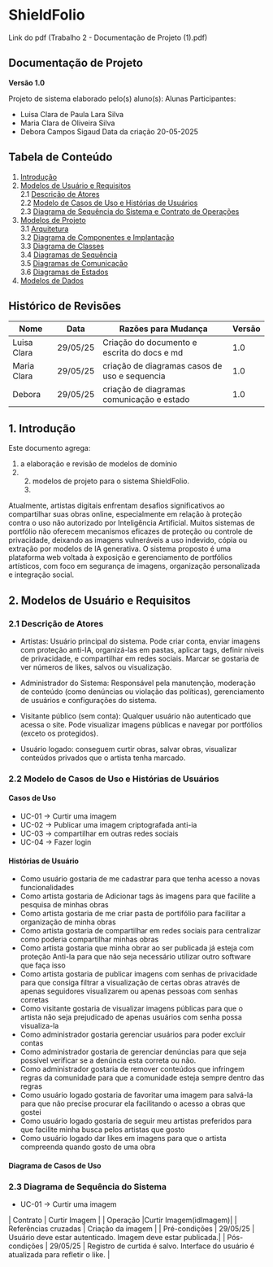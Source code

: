# ShieldFolio

Link do pdf (Trabalho 2 - Documentação de Projeto  (1).pdf)

## Documentação de Projeto

**Versão 1.0**      

Projeto de sistema elaborado pelo(s) aluno(s):
Alunas Participantes:
* Luisa Clara de Paula Lara Silva
* Maria Clara de Oliveira Silva
* Debora Campos Sigaud
Data da criação 20-05-2025

## Tabela de Conteúdo
1. [Introdução](#1-introdução)         
2. [Modelos de Usuário e Requisitos](#2-modelos-de-usuário-e-requisitos)             
   2.1 [Descrição de Atores](#21-descrição-de-atores)          
   2.2 [Modelo de Casos de Uso e Histórias de Usuários](#22-modelo-de-casos-de-uso-e-histórias-de-usuários)               
   2.3 [Diagrama de Sequência do Sistema e Contrato de Operações](#23-diagrama-de-sequência-do-sistema-e-contrato-de-operações)            
3. [Modelos de Projeto](#3-modelos-de-projeto)           
   3.1 [Arquitetura](#31-arquitetura)           
   3.2 [Diagrama de Componentes e Implantação](#32-diagrama-de-componentes-e-implantação)          
   3.3 [Diagrama de Classes](#33-diagrama-de-classes)           
   3.4 [Diagramas de Sequência](#34-diagramas-de-sequência)          
   3.5 [Diagramas de Comunicação](#35-diagramas-de-comunicação)           
   3.6 [Diagramas de Estados](#36-diagramas-de-estados)           
4. [Modelos de Dados](#4-modelos-de-dados)


## Histórico de Revisões

| Nome | Data | Razões para Mudança | Versão |
|---|---|---|---|
| Luisa Clara | 29/05/25 | Criação do documento e escrita do docs e md| 1.0 |
| Maria Clara | 29/05/25 | criação de diagramas casos de uso e sequencia| 1.0 |
| Debora | 29/05/25 | criação de diagramas comunicação e estado | 1.0 |

## 1. Introdução
Este documento agrega: 
1) a elaboração e revisão de modelos de domínio
2) 2) modelos de projeto para o sistema ShieldFolio.
   3) 
Atualmente, artistas digitais enfrentam desafios significativos ao compartilhar suas obras online, especialmente em relação à proteção contra o uso não autorizado por Inteligência Artificial. Muitos sistemas de portfólio não oferecem mecanismos eficazes de proteção ou controle de privacidade, deixando as imagens vulneráveis a uso indevido, cópia ou extração por modelos de IA generativa. O sistema proposto é uma plataforma web voltada à exposição e gerenciamento de portfólios artísticos, com foco em segurança de imagens, organização personalizada e integração social.


## 2. Modelos de Usuário e Requisitos              

### 2.1 Descrição de Atores

* Artistas: Usuário principal do sistema. Pode criar conta, enviar imagens com proteção anti-IA, organizá-las em pastas, aplicar tags, definir níveis de privacidade, e compartilhar em redes sociais. Marcar se gostaria de ver números de likes, salvos ou visualização.

* Administrador do Sistema: Responsável pela manutenção, moderação de conteúdo (como denúncias ou violação das políticas), gerenciamento de usuários e configurações do sistema.

* Visitante público (sem conta): Qualquer usuário não autenticado que acessa o site. Pode visualizar imagens públicas e navegar por portfólios (exceto os protegidos).

* Usuário logado: conseguem curtir obras, salvar obras, visualizar conteúdos privados que o artista tenha marcado.

### 2.2 Modelo de Casos de Uso e Histórias de Usuários  

#### Casos de Uso

- UC-01 -> Curtir uma imagem
- UC-02 -> Publicar uma imagem criptografada anti-ia
- UC-03 -> compartilhar em outras redes sociais
- UC-04 -> Fazer login

#### Histórias de Usuário


*  Como usuário gostaria de me cadastrar para que tenha acesso a novas funcionalidades
* Como artista gostaria de Adicionar tags às imagens para que facilite a pesquisa de minhas obras
* Como artista gostaria de me criar pasta de portifólio para facilitar a organização de minha obras
* Como artista gostaria de compartilhar em redes sociais para centralizar como poderia compartilhar minhas obras 
* Como artista gostaria que minha obrar ao ser publicada já esteja com proteção Anti-Ia para que não seja necessário utilizar outro software que faça isso
* Como artista gostaria de publicar imagens com senhas de privacidade para que consiga filtrar a visualização de certas obras através de apenas seguidores visualizarem ou apenas pessoas com senhas corretas
* Como visitante gostaria de visualizar imagens públicas para que o artista não seja prejudicado de apenas usuários com senha possa visualiza-la
* Como administrador gostaria gerenciar usuários para poder excluir contas
* Como administrador gostaria de gerenciar denúncias para que seja possível verificar se a denúncia esta correta ou não.
* Como administrador gostaria de remover conteúdos que infringem regras da comunidade para que a comunidade esteja sempre dentro das regras
* Como usuário logado gostaria de favoritar uma imagem para salvá-la para que não precise procurar ela facilitando o acesso a obras que gostei
* Como usuário logado gostaria de seguir meu artistas preferidos para que facilite minha busca pelos artistas que gosto
* Como usuário logado dar likes em imagens para que o artista compreenda quando gosto de uma obra

#### Diagrama de Casos de Uso


### 2.3 Diagrama de Sequência do Sistema

*  UC-01 -> Curtir uma imagem
  
| Contrato | Curtir Imagem | 
| Operação |Curtir Imagem(idImagem)|
| Referências cruzadas | Criação da imagem |
| Pré-condições | 29/05/25 | Usuário deve estar autenticado. Imagem deve estar publicada.|
| Pós-condições | 29/05/25 | Registro de curtida é salvo. Interface do usuário é atualizada para refletir o like. | 
